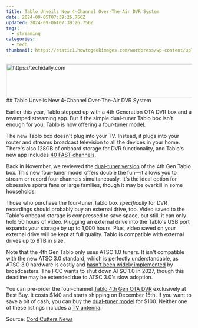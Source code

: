 ```yaml
---
title: Tablo Unveils New 4-Channel Over-The-Air DVR System
date: 2024-09-05T07:39:26.756Z
updated: 2024-09-06T07:39:26.756Z
tags:
  - streaming
categories:
  - tech
thumbnail: https://static1.howtogeekimages.com/wordpress/wp-content/uploads/2023/12/23.jpg
---
```


<!-- affiliate ads begin -->
<a href="https://appsumo.8odi.net/c/5597632/2037351/7443" target="_top" id="2037351">
  <img src="//a.impactradius-go.com/display-ad/7443-2037351" border="0" alt="https://techidaily.com" width="728" height="90"/>
</a>
<img height="0" width="0" src="https://appsumo.8odi.net/i/5597632/2037351/7443" style="position:absolute;visibility:hidden;" border="0" />
<!-- affiliate ads end -->
## Tablo Unveils New 4-Channel Over-The-Air DVR System

Earlier this year, Tablo stepped up with a 4th Generation OTA DVR box and a revamped streaming app. But if the simple dual-tuner Tablo box isn't enough for you, Tablo is now offering a four-tuner model.

 The new Tablo box doesn't plug into your TV. Instead, it plugs into your router and streams broadcast television to all the devices in your home. There's also 128GB of onboard storage for DVR functionality, and Tablo's new app includes [40 FAST channels](https://review-topics.techidaily.com/in-2024-how-to-change-netflix-location-to-get-more-country-version-on-realme-narzo-60-5g-drfone-by-drfone-virtual-android/).

 Back in November, we reviewed the [dual-tuner version](https://solve-manuals.techidaily.com/maximize-site-engagement-using-the-innovative-capabilities-of-cookiebot/) of the 4th Gen Tablo box. This new four-tuner model offers double the fun—it allows you to stream or record four channels simultaneously. It's the ideal option for obsessive sports fans or large families, though it may be overkill in some households.

 Those who purchase the four-tuner Tablo box _specifically_ for DVR recordings should probably buy an external drive, too. Video saved to the Tablo's onboard storage is compressed to save space, but still, it can only hold 50 hours of video. Plugging an external drive into the Tablo's USB port expands your storage by up to 1,000 hours. Plus, video saved on your external drive will be kept at full quality. Tablo is compatible with external drives up to 8TB in size.

 Note that the 4th Gen Tablo only uses ATSC 1.0 tuners. It isn't compatible with the new ATSC 3.0 standard, which is perfectly understandable, as ATSC 3.0 hardware is costly and [hasn't been widely implemented](https://youtube-tips.techidaily.com/approved-unlocking-youtube-writers-royalties-with-ad-driven-earnings-cpm/) by broadcasters. The FCC wants to shut down ATSC 1.0 in 2027, though this deadline may be extended due to ATSC 3.0's slow adoption.

 You can pre-order the four-channel [Tablo 4th Gen OTA DVR](https://shop-links.co/link/?exclusive=1&publisher_slug=itechdaily19598&url=https%3A%2F%2Fwww.bestbuy.com%2Fsite%2Ftablo-4th-gen-4-tuner-128gb-over-the-air-dvr-streaming-player-white%2F6565973.p) exclusively at Best Buy. It costs $140 and starts shipping on December 15th. If you want to save a bit of cash, you can buy the [dual-tuner model](https://shop-links.co/link/?exclusive=1&publisher_slug=itechdaily19598&url=https%3A%2F%2Fwww.bestbuy.com%2Fsite%2Ftablo-4th-gen-2-tuner-128gb-over-the-air-dvr-streaming-player-white%2F6554313.p) for $100\. Neither one of these listings includes a [TV antenna](https://www.amazon.com/GE-33675-Indoor-Antenna/dp/B01L2WKTAU/?tag=hotoge-20&ascsubtag=UUhtgUeUpU2001324&asc%5Frefurl=https%3A%2F%2Fwww.howtogeek.com%2Ftablo-4-tuner-ota-dvr-release%2F&asc%5Fcampaign=Short-Term).

 Source: [Cord Cutters News](https://cordcuttersnews.com/tablos-new-4-tuner-dvr-will-start-shipping-this-week/)

<ins class="adsbygoogle"
     style="display:block"
     data-ad-format="autorelaxed"
     data-ad-client="ca-pub-7571918770474297"
     data-ad-slot="1223367746"></ins>



<ins class="adsbygoogle"
     style="display:block"
     data-ad-client="ca-pub-7571918770474297"
     data-ad-slot="8358498916"
     data-ad-format="auto"
     data-full-width-responsive="true"></ins>


